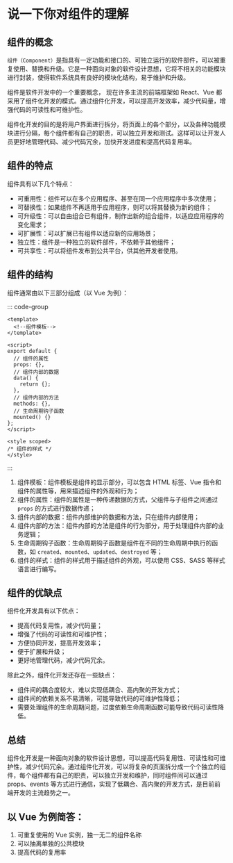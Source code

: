 # 说一下你对组件的理解

<article-info/>

## 组件的概念

`组件（Component）`是指具有一定功能和接口的、可独立运行的软件部件，可以被重复使用、替换和升级。它是一种面向对象的软件设计思想，它将不相关的功能模块进行封装，使得软件系统具有良好的模块化结构，易于维护和升级。

组件是软件开发中的一个重要概念， 现在许多主流的前端框架如 React、Vue 都采用了组件化开发的模式。通过组件化开发，可以提高开发效率，减少代码量，增强代码的可读性和可维护性。

组件化开发的目的是将用户界面进行拆分，将页面上的各个部分，以及各种功能模块进行分隔，每个组件都有自己的职责，可以独立开发和测试。这样可以让开发人员更好地管理代码、减少代码冗余，加快开发进度和提高代码复用率。

## 组件的特点

组件具有以下几个特点：

- 可重用性：组件可以在多个应用程序、甚至在同一个应用程序中多次使用；
- 可替换性：如果组件不再适用于应用程序，则可以将其替换为新的组件；
- 可升级性：可以自由组合已有组件，制作出新的组合组件，以适应应用程序的变化需求；
- 可扩展性：可以扩展已有组件以适应新的应用场景；
- 独立性：组件是一种独立的软件部件，不依赖于其他组件；
- 可共享性：可以将组件发布到公共平台，供其他开发者使用。

## 组件的结构

组件通常由以下三部分组成（以 Vue 为例）：

::: code-group

```vue
<template>
  <!--组件模板-->
</template>

<script>
export default {
  // 组件的属性
  props: {},
  // 组件内部的数据
  data() {
    return {};
  },
  // 组件内部的方法
  methods: {},
  // 生命周期钩子函数
  mounted() {}
};
</script>

<style scoped>
/* 组件的样式 */
</style>
```

:::

1. 组件模板：组件模板是组件的显示部分，可以包含 HTML 标签、Vue 指令和组件的属性等，用来描述组件的外观和行为；
2. 组件的属性：组件的属性是一种传递数据的方式，父组件与子组件之间通过 `props` 的方式进行数据传递；
3. 组件内部的数据：组件内部维护的数据和方法，只在组件内部使用；
4. 组件内部的方法：组件内部的方法是组件的行为部分，用于处理组件内部的业务逻辑；
5. 生命周期钩子函数：生命周期钩子函数是组件在不同的生命周期中执行的函数，如 `created`、`mounted`、`updated`、`destroyed` 等；
6. 组件的样式：组件的样式用于描述组件的外观，可以使用 CSS、SASS 等样式语言进行编写。

## 组件的优缺点

组件化开发具有以下优点：

- 提高代码复用性，减少代码量；
- 增强了代码的可读性和可维护性；
- 方便协同开发，提高开发效率；
- 便于扩展和升级；
- 更好地管理代码，减少代码冗余。

除此之外，组件化开发还存在一些缺点：

- 组件间的耦合度较大，难以实现低耦合、高内聚的开发方式；
- 组件间的依赖关系不易清晰，可能导致代码的可维护性降低；
- 需要处理组件的生命周期问题，过度依赖生命周期函数可能导致代码可读性降低。

## 总结

组件化开发是一种面向对象的软件设计思想，可以提高代码复用性、可读性和可维护性，减少代码冗余。通过组件化开发，可以将复杂的页面拆分成一个个独立的组件，每个组件都有自己的职责，可以独立开发和维护，同时组件间可以通过 props、events 等方式进行通信，实现了低耦合、高内聚的开发方式，是目前前端开发的主流趋势之一。

## 以 Vue 为例简答：

1. 可重复使用的 Vue 实例，独一无二的组件名称
2. 可以抽离单独的公共模块
3. 提高代码的复用率
